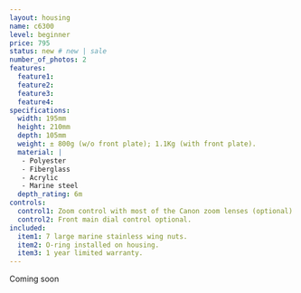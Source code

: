 ```yaml
---
layout: housing
name: c6300
level: beginner
price: 795
status: new # new | sale
number_of_photos: 2
features:
  feature1:
  feature2:
  feature3:
  feature4:
specifications:
  width: 195mm
  height: 210mm
  depth: 105mm
  weight: ± 800g (w/o front plate); 1.1Kg (with front plate).
  material: |
   - Polyester
   - Fiberglass
   - Acrylic
   - Marine steel
  depth_rating: 6m 
controls:
  control1: Zoom control with most of the Canon zoom lenses (optional). Some other brands can be eligible too.
  control2: Front main dial control optional.
included:
  item1: 7 large marine stainless wing nuts.
  item2: O-ring installed on housing.
  item3: 1 year limited warranty.
---
```

Coming soon
